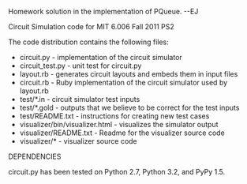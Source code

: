 Homework solution in the implementation of PQueue. --EJ

Circuit Simulation code for MIT 6.006 Fall 2011 PS2

The code distribution contains the following files:
  * circuit.py - implementation of the circuit simulator
  * circuit_test.py - unit test for circuit.py
  * layout.rb - generates circuit layouts and embeds them in input files
  * circuit.rb - Ruby implementation of the circuit simulator used by layout.rb
  * test/*.in - circuit simulator test inputs
  * test/*.gold - outputs that we believe to be correct for the test inputs
  * test/README.txt - instructions for creating new test cases
  * visualizer/bin/visualizer.html - visualizes the simulator output
  * visualizer/README.txt - Readme for the visualizer source code
  * visualizer/* - visualizer source code

DEPENDENCIES

circuit.py has been tested on Python 2.7, Python 3.2, and PyPy 1.5.
